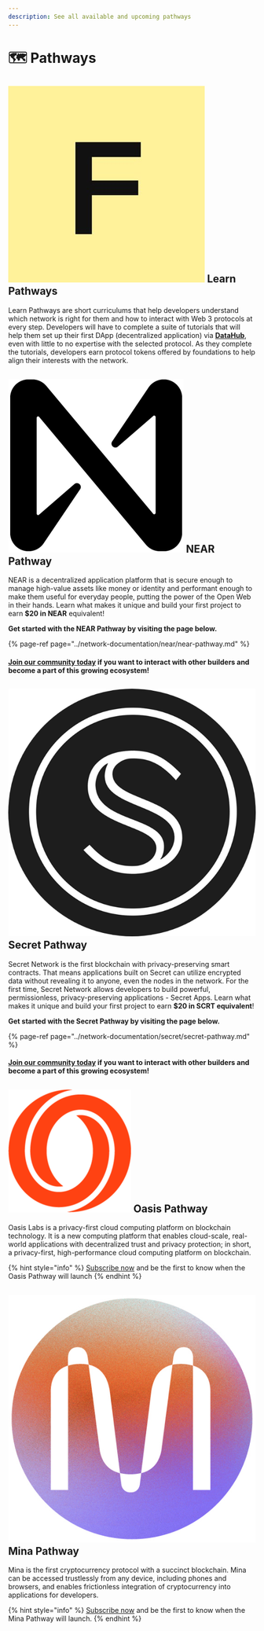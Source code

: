 ```yaml
---
description: See all available and upcoming pathways
---
```


# 🗺 Pathways

## ![](../.gitbook/assets/vhhp1wl4_400x400-1-.jpg) Learn Pathways

Learn Pathways are short curriculums that help developers understand which network is right for them and how to interact with Web 3 protocols at every step. Developers will have to complete a suite of tutorials that will help them set up their first DApp \(decentralized application\) via [**DataHub**](https://datahub.figment.io/sign_up), even with little to no expertise with the selected protocol. As they complete the tutorials, developers earn protocol tokens offered by foundations to help align their interests with the network. 

## ![](../.gitbook/assets/tnear_icon_1.png) NEAR Pathway 

NEAR is a decentralized application platform that is secure enough to manage high-value assets like money or identity and performant enough to make them useful for everyday people, putting the power of the Open Web in their hands. Learn what makes it unique and build your first project to earn **$20 in NEAR** equivalent! 

**Get started with the NEAR Pathway by visiting the page below.** 

{% page-ref page="../network-documentation/near/near-pathway.md" %}

#### [Join our community today](https://discord.gg/fszyM7K) if you want to interact with other builders and become a part of this growing ecosystem! 

## ![](../.gitbook/assets/logo1.png) Secret Pathway

Secret Network is the first blockchain with privacy-preserving smart contracts. That means applications built on Secret can utilize encrypted data without revealing it to anyone, even the nodes in the network. For the first time, Secret Network allows developers to build powerful, permissionless, privacy-preserving applications - Secret Apps. Learn what makes it unique and build your first project to earn **$20 in SCRT equivalent**! 

**Get started with the Secret Pathway by visiting the page below.** 

{% page-ref page="../network-documentation/secret/secret-pathway.md" %}

#### [Join our community today](https://discord.gg/fszyM7K) if you want to interact with other builders and become a part of this growing ecosystem! 

## ![](../.gitbook/assets/oasis-1-.png)  Oasis Pathway 

Oasis Labs is a privacy-first cloud computing platform on blockchain technology. It is a new computing platform that enables cloud-scale, real-world applications with decentralized trust and privacy protection; in short, a privacy-first, high-performance cloud computing platform on blockchain.

{% hint style="info" %}
[Subscribe now](https://datahub.figment.io/subscribe) and be the first to know when the Oasis Pathway will launch
{% endhint %}

## ![](../.gitbook/assets/mina_tokenmark_circle_primary_small.jpg) Mina Pathway 

Mina is the first cryptocurrency protocol with a succinct blockchain. Mina can be accessed trustlessly from any device, including phones and browsers, and enables frictionless integration of cryptocurrency into applications for developers.

{% hint style="info" %}
[Subscribe now](https://datahub.figment.io/subscribe) and be the first to know when the Mina Pathway will launch.
{% endhint %}

